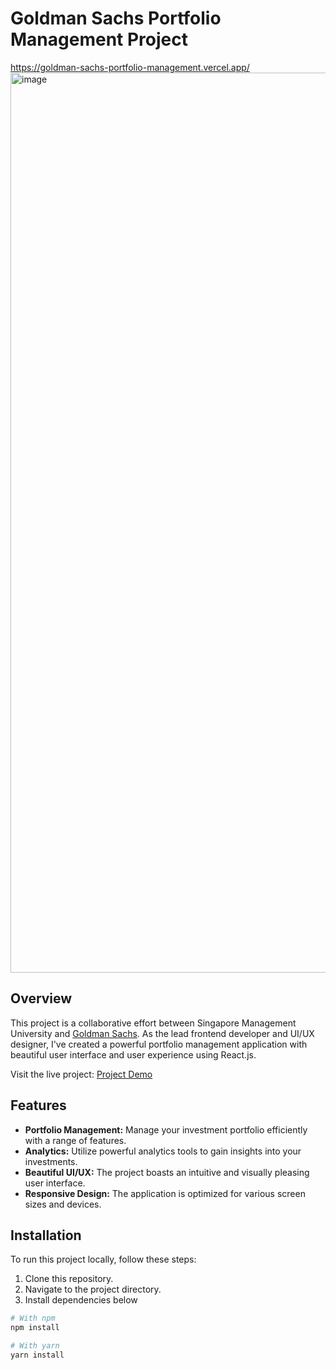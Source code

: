 # Goldman Sachs Portfolio Management Project
https://goldman-sachs-portfolio-management.vercel.app/
<img width="1440" alt="image" src="https://github.com/Tjandra-Putra/goldman-sachs-portfolio-management/assets/57522674/9d26361f-d462-4c98-a81b-388fbf17022b">


## Overview

This project is a collaborative effort between Singapore Management University and [Goldman Sachs](https://www.goldmansachs.com/). As the lead frontend developer and UI/UX designer, I've created a powerful portfolio management application with beautiful user interface and user experience using React.js.

Visit the live project: [Project Demo](https://goldman-sachs-portfolio-management.vercel.app/)

## Features

- **Portfolio Management:** Manage your investment portfolio efficiently with a range of features.
- **Analytics:** Utilize powerful analytics tools to gain insights into your investments.
- **Beautiful UI/UX:** The project boasts an intuitive and visually pleasing user interface.
- **Responsive Design:** The application is optimized for various screen sizes and devices.

## Installation

To run this project locally, follow these steps:
1. Clone this repository.
2. Navigate to the project directory.
3. Install dependencies below

```bash
# With npm
npm install

# With yarn
yarn install
